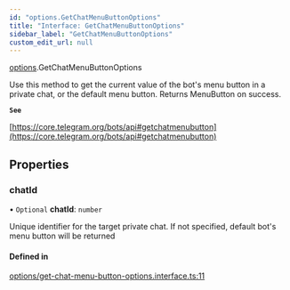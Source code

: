 ```yaml
---
id: "options.GetChatMenuButtonOptions"
title: "Interface: GetChatMenuButtonOptions"
sidebar_label: "GetChatMenuButtonOptions"
custom_edit_url: null
---
```


[options](../modules/options.md).GetChatMenuButtonOptions

Use this method to get the current value of the bot's menu button in a private
chat, or the default menu button. Returns MenuButton on success.

**`See`**

[https://core.telegram.org/bots/api#getchatmenubutton](https://core.telegram.org/bots/api#getchatmenubutton)

## Properties

### chatId

• `Optional` **chatId**: `number`

Unique identifier for the target private chat. If not specified, default bot's
menu button will be returned

#### Defined in

[options/get-chat-menu-button-options.interface.ts:11](https://github.com/DeityLamb/telegramjs/blob/32b4cca/packages/common/lib/interfaces/options/get-chat-menu-button-options.interface.ts#L11)
